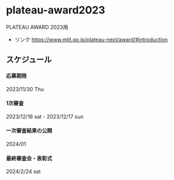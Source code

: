 # plateau-award2023
PLATEAU AWARD 2023用
- リンク https://www.mlit.go.jp/plateau-next/award/#introduction

## スケジュール
#### 応募期限
2023/11/30 Thu

#### 1次審査
2023/12/16 sat - 2023/12/17 sun

#### 一次審査結果の公開
2024/01

#### 最終審査会・表彰式
2024/2/24 sat
